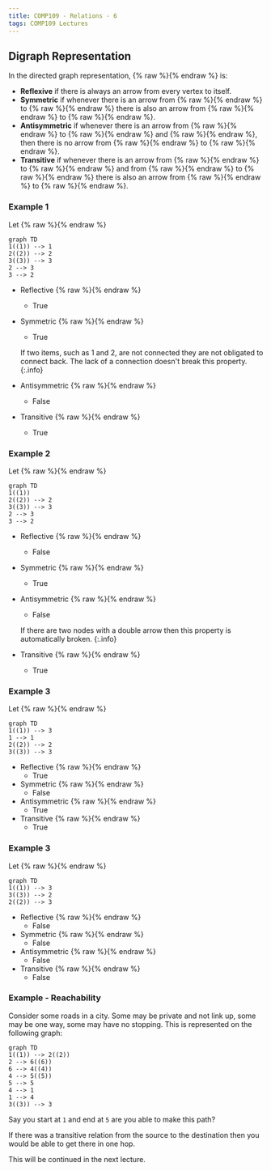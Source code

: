 ```yaml
---
title: COMP109 - Relations - 6
tags: COMP109 Lectures
---
```

## Digraph Representation
In the directed graph representation, {% raw %}<![CDATA[\(R\)]]>{% endraw %} is:

* **Reflexive** if there is always an arrow from every vertex to itself.
* **Symmetric** if whenever there is an arrow from {% raw %}<![CDATA[\(x\)]]>{% endraw %} to {% raw %}<![CDATA[\(y\)]]>{% endraw %} there is also an arrow from {% raw %}<![CDATA[\(y\)]]>{% endraw %} to {% raw %}<![CDATA[\(x\)]]>{% endraw %}.
* **Antisymmetric** if  whenever there is an arrow from {% raw %}<![CDATA[\(x\)]]>{% endraw %} to {% raw %}<![CDATA[\(y\)]]>{% endraw %} and {% raw %}<![CDATA[\(x\neq y\)]]>{% endraw %}, then there is no arrow from {% raw %}<![CDATA[\(y\)]]>{% endraw %} to {% raw %}<![CDATA[\(x\)]]>{% endraw %}.
* **Transitive** if whenever there is an arrow from {% raw %}<![CDATA[\(x\)]]>{% endraw %} to {% raw %}<![CDATA[\(y\)]]>{% endraw %} and from {% raw %}<![CDATA[\(y\)]]>{% endraw %} to {% raw %}<![CDATA[\(z\)]]>{% endraw %} there is also an arrow from {% raw %}<![CDATA[\(x\)]]>{% endraw %} to {% raw %}<![CDATA[\(z\)]]>{% endraw %}.

### Example 1
Let {% raw %}<![CDATA[\(A=\{1,2,3\},R_1=\{(1,1),(2,2),(3,3),(2,3),(3,2)\}\)]]>{% endraw %}

```mermaid
graph TD
1((1)) --> 1
2((2)) --> 2
3((3)) --> 3
2 --> 3
3 --> 2
```

* Reflective {% raw %}<![CDATA[\(\forall x:xRx\)]]>{% endraw %}
	* True
* Symmetric {% raw %}<![CDATA[\(\forall x,y: xRy\Rightarrow yRx\)]]>{% endraw %}
	* True
		
	If two items, such as 1 and 2, are not connected they are not obligated to connect back. The lack of a connection doesn't break this property.
	{:.info}
* Antisymmetric {% raw %}<![CDATA[\(\forall x,y:xRy,yRx\Rightarrow x=y\)]]>{% endraw %}
	* False
* Transitive {% raw %}<![CDATA[\(\forall x,y,z:xRy,yRz\Rightarrow xRz\)]]>{% endraw %}
	* True

### Example 2
Let {% raw %}<![CDATA[\(A=\{1,2,3\},R_1=\{(2,2),(2,3),(3,2),(3,3)\}\)]]>{% endraw %}

```mermaid
graph TD
1((1))
2((2)) --> 2
3((3)) --> 3
2 --> 3
3 --> 2
```

* Reflective {% raw %}<![CDATA[\(\forall x:xRx\)]]>{% endraw %}
	* False
* Symmetric {% raw %}<![CDATA[\(\forall x,y: xRy\Rightarrow yRx\)]]>{% endraw %}
	* True
* Antisymmetric {% raw %}<![CDATA[\(\forall x,y:xRy,yRx\Rightarrow x=y\)]]>{% endraw %}
	* False
	
	If there are two nodes with a double arrow then this property is automatically broken.
	{:.info}
* Transitive {% raw %}<![CDATA[\(\forall x,y,z:xRy,yRz\Rightarrow xRz\)]]>{% endraw %}
	* True
	
### Example 3
Let {% raw %}<![CDATA[\(A=\{1,2,3\},R_1=\{(1,1),(2,2),(3,3),(1,3)\}\)]]>{% endraw %}

```mermaid
graph TD
1((1)) --> 3
1 --> 1
2((2)) --> 2
3((3)) --> 3
```

* Reflective {% raw %}<![CDATA[\(\forall x:xRx\)]]>{% endraw %}
	* True
* Symmetric {% raw %}<![CDATA[\(\forall x,y: xRy\Rightarrow yRx\)]]>{% endraw %}
	* False
* Antisymmetric {% raw %}<![CDATA[\(\forall x,y:xRy,yRx\Rightarrow x=y\)]]>{% endraw %}
	* True
* Transitive {% raw %}<![CDATA[\(\forall x,y,z:xRy,yRz\Rightarrow xRz\)]]>{% endraw %}
	* True
	
### Example 3
Let {% raw %}<![CDATA[\(A=\{1,2,3\},R_1=\{(1,3),(3,2),(2,3)\}\)]]>{% endraw %}

```mermaid
graph TD
1((1)) --> 3
3((3)) --> 2
2((2)) --> 3
```

* Reflective {% raw %}<![CDATA[\(\forall x:xRx\)]]>{% endraw %}
	* False
* Symmetric {% raw %}<![CDATA[\(\forall x,y: xRy\Rightarrow yRx\)]]>{% endraw %}
	* False
* Antisymmetric {% raw %}<![CDATA[\(\forall x,y:xRy,yRx\Rightarrow x=y\)]]>{% endraw %}
	* False
* Transitive {% raw %}<![CDATA[\(\forall x,y,z:xRy,yRz\Rightarrow xRz\)]]>{% endraw %}
	* False
	
### Example - Reachability
Consider some roads in a city. Some may be private and not link up, some may be one way, some may have no stopping. This is represented on the following graph:

```mermaid
graph TD
1((1)) --> 2((2))
2 --> 6((6))
6 --> 4((4))
4 --> 5((5))
5 --> 5
4 --> 1
1 --> 4
3((3)) --> 3
```

Say you start at `1` and end at `5` are you able to make this path?

If there was a transitive relation from the source to the destination then you would be able to get there in one hop.

This will be continued in the next lecture.
